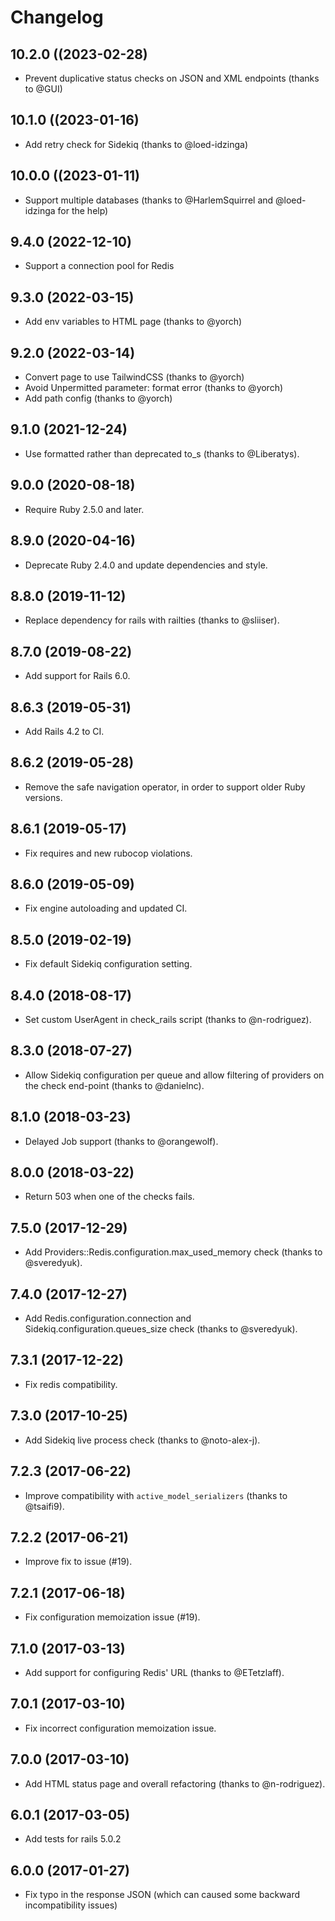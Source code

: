 # Changelog

## 10.2.0 ((2023-02-28)

- Prevent duplicative status checks on JSON and XML endpoints (thanks to @GUI)

## 10.1.0 ((2023-01-16)

- Add retry check for Sidekiq (thanks to @loed-idzinga)

## 10.0.0 ((2023-01-11)

- Support multiple databases (thanks to @HarlemSquirrel and @loed-idzinga for the help)

## 9.4.0 (2022-12-10)

- Support a connection pool for Redis

## 9.3.0 (2022-03-15)

- Add env variables to HTML page (thanks to @yorch)

## 9.2.0 (2022-03-14)

- Convert page to use TailwindCSS (thanks to @yorch)
- Avoid Unpermitted parameter: format error (thanks to @yorch)
- Add path config (thanks to @yorch)

## 9.1.0 (2021-12-24)

- Use formatted rather than deprecated to_s (thanks to @Liberatys).

## 9.0.0 (2020-08-18)

- Require Ruby 2.5.0 and later.

## 8.9.0 (2020-04-16)

- Deprecate Ruby 2.4.0 and update dependencies and style.

## 8.8.0 (2019-11-12)

- Replace dependency for rails with railties (thanks to @sliiser).

## 8.7.0 (2019-08-22)

- Add support for Rails 6.0.

## 8.6.3 (2019-05-31)

- Add Rails 4.2 to CI.

## 8.6.2 (2019-05-28)

- Remove the safe navigation operator, in order to support older Ruby versions.

## 8.6.1 (2019-05-17)

- Fix requires and new rubocop violations.

## 8.6.0 (2019-05-09)

- Fix engine autoloading and updated CI.

## 8.5.0 (2019-02-19)

- Fix default Sidekiq configuration setting.

## 8.4.0 (2018-08-17)

- Set custom UserAgent in check_rails script (thanks to @n-rodriguez).

## 8.3.0 (2018-07-27)

- Allow Sidekiq configuration per queue and allow filtering of providers on the check end-point (thanks to @danielnc).

## 8.1.0 (2018-03-23)

- Delayed Job support (thanks to @orangewolf).

## 8.0.0 (2018-03-22)

- Return 503 when one of the checks fails.

## 7.5.0 (2017-12-29)

- Add Providers::Redis.configuration.max_used_memory check (thanks to @sveredyuk).

## 7.4.0 (2017-12-27)

- Add Redis.configuration.connection and Sidekiq.configuration.queues_size check (thanks to @sveredyuk).

## 7.3.1 (2017-12-22)

- Fix redis compatibility.

## 7.3.0 (2017-10-25)

- Add Sidekiq live process check (thanks to @noto-alex-j).

## 7.2.3 (2017-06-22)

- Improve compatibility with `active_model_serializers` (thanks to @tsaifi9).

## 7.2.2 (2017-06-21)

- Improve fix to issue (#19).

## 7.2.1 (2017-06-18)

- Fix configuration memoization issue (#19).

## 7.1.0 (2017-03-13)

- Add support for configuring Redis' URL (thanks to @ETetzlaff).

## 7.0.1 (2017-03-10)

- Fix incorrect configuration memoization issue.

## 7.0.0 (2017-03-10)

- Add HTML status page and overall refactoring (thanks to @n-rodriguez).

## 6.0.1 (2017-03-05)

- Add tests for rails 5.0.2

## 6.0.0 (2017-01-27)

- Fix typo in the response JSON (which can caused some backward incompatibility issues)
